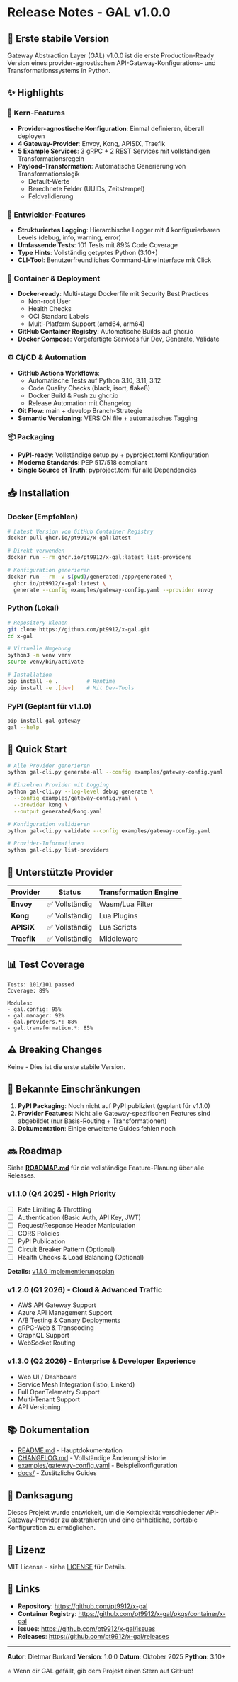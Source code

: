 # Release Notes - GAL v1.0.0

## 🎉 Erste stabile Version

Gateway Abstraction Layer (GAL) v1.0.0 ist die erste Production-Ready Version eines provider-agnostischen API-Gateway-Konfigurations- und Transformationssystems in Python.

## ✨ Highlights

### 🚀 Kern-Features

- **Provider-agnostische Konfiguration**: Einmal definieren, überall deployen
- **4 Gateway-Provider**: Envoy, Kong, APISIX, Traefik
- **5 Example Services**: 3 gRPC + 2 REST Services mit vollständigen Transformationsregeln
- **Payload-Transformation**: Automatische Generierung von Transformationslogik
  - Default-Werte
  - Berechnete Felder (UUIDs, Zeitstempel)
  - Feldvalidierung

### 🔧 Entwickler-Features

- **Strukturiertes Logging**: Hierarchische Logger mit 4 konfigurierbaren Levels (debug, info, warning, error)
- **Umfassende Tests**: 101 Tests mit 89% Code Coverage
- **Type Hints**: Vollständig getyptes Python (3.10+)
- **CLI-Tool**: Benutzerfreundliches Command-Line Interface mit Click

### 🐳 Container & Deployment

- **Docker-ready**: Multi-stage Dockerfile mit Security Best Practices
  - Non-root User
  - Health Checks
  - OCI Standard Labels
  - Multi-Platform Support (amd64, arm64)
- **GitHub Container Registry**: Automatische Builds auf ghcr.io
- **Docker Compose**: Vorgefertigte Services für Dev, Generate, Validate

### ⚙️ CI/CD & Automation

- **GitHub Actions Workflows**:
  - Automatische Tests auf Python 3.10, 3.11, 3.12
  - Code Quality Checks (black, isort, flake8)
  - Docker Build & Push zu ghcr.io
  - Release Automation mit Changelog
- **Git Flow**: main + develop Branch-Strategie
- **Semantic Versioning**: VERSION file + automatisches Tagging

### 📦 Packaging

- **PyPI-ready**: Vollständige setup.py + pyproject.toml Konfiguration
- **Moderne Standards**: PEP 517/518 compliant
- **Single Source of Truth**: pyproject.toml für alle Dependencies

## 📥 Installation

### Docker (Empfohlen)

```bash
# Latest Version von GitHub Container Registry
docker pull ghcr.io/pt9912/x-gal:latest

# Direkt verwenden
docker run --rm ghcr.io/pt9912/x-gal:latest list-providers

# Konfiguration generieren
docker run --rm -v $(pwd)/generated:/app/generated \
  ghcr.io/pt9912/x-gal:latest \
  generate --config examples/gateway-config.yaml --provider envoy
```

### Python (Lokal)

```bash
# Repository klonen
git clone https://github.com/pt9912/x-gal.git
cd x-gal

# Virtuelle Umgebung
python3 -m venv venv
source venv/bin/activate

# Installation
pip install -e .         # Runtime
pip install -e .[dev]    # Mit Dev-Tools
```

### PyPI (Geplant für v1.1.0)

```bash
pip install gal-gateway
gal --help
```

## 🎯 Quick Start

```bash
# Alle Provider generieren
python gal-cli.py generate-all --config examples/gateway-config.yaml

# Einzelnen Provider mit Logging
python gal-cli.py --log-level debug generate \
  --config examples/gateway-config.yaml \
  --provider kong \
  --output generated/kong.yaml

# Konfiguration validieren
python gal-cli.py validate --config examples/gateway-config.yaml

# Provider-Informationen
python gal-cli.py list-providers
```

## 🔧 Unterstützte Provider

| Provider | Status | Transformation Engine |
|----------|--------|----------------------|
| **Envoy** | ✅ Vollständig | Wasm/Lua Filter |
| **Kong** | ✅ Vollständig | Lua Plugins |
| **APISIX** | ✅ Vollständig | Lua Scripts |
| **Traefik** | ✅ Vollständig | Middleware |

## 📊 Test Coverage

```
Tests: 101/101 passed
Coverage: 89%

Modules:
- gal.config: 95%
- gal.manager: 92%
- gal.providers.*: 88%
- gal.transformation.*: 85%
```

## ⚠️ Breaking Changes

Keine - Dies ist die erste stabile Version.

## 🐛 Bekannte Einschränkungen

1. **PyPI Packaging**: Noch nicht auf PyPI publiziert (geplant für v1.1.0)
2. **Provider Features**: Nicht alle Gateway-spezifischen Features sind abgebildet (nur Basis-Routing + Transformationen)
3. **Dokumentation**: Einige erweiterte Guides fehlen noch

## 🔜 Roadmap

Siehe [**ROADMAP.md**](ROADMAP.md) für die vollständige Feature-Planung über alle Releases.

### v1.1.0 (Q4 2025) - High Priority
- [ ] Rate Limiting & Throttling
- [ ] Authentication (Basic Auth, API Key, JWT)
- [ ] Request/Response Header Manipulation
- [ ] CORS Policies
- [ ] PyPI Publication
- [ ] Circuit Breaker Pattern (Optional)
- [ ] Health Checks & Load Balancing (Optional)

**Details:** [v1.1.0 Implementierungsplan](docs/v1.1.0-PLAN.md)

### v1.2.0 (Q1 2026) - Cloud & Advanced Traffic
- AWS API Gateway Support
- Azure API Management Support
- A/B Testing & Canary Deployments
- gRPC-Web & Transcoding
- GraphQL Support
- WebSocket Routing

### v1.3.0 (Q2 2026) - Enterprise & Developer Experience
- Web UI / Dashboard
- Service Mesh Integration (Istio, Linkerd)
- Full OpenTelemetry Support
- Multi-Tenant Support
- API Versioning

## 📚 Dokumentation

- [README.md](README.md) - Hauptdokumentation
- [CHANGELOG.md](CHANGELOG.md) - Vollständige Änderungshistorie
- [examples/gateway-config.yaml](examples/gateway-config.yaml) - Beispielkonfiguration
- [docs/](docs/) - Zusätzliche Guides

## 🙏 Danksagung

Dieses Projekt wurde entwickelt, um die Komplexität verschiedener API-Gateway-Provider zu abstrahieren und eine einheitliche, portable Konfiguration zu ermöglichen.

## 📝 Lizenz

MIT License - siehe [LICENSE](LICENSE) für Details.

## 🔗 Links

- **Repository**: https://github.com/pt9912/x-gal
- **Container Registry**: https://github.com/pt9912/x-gal/pkgs/container/x-gal
- **Issues**: https://github.com/pt9912/x-gal/issues
- **Releases**: https://github.com/pt9912/x-gal/releases

---

**Autor**: Dietmar Burkard
**Version**: 1.0.0
**Datum**: Oktober 2025
**Python**: 3.10+

⭐ Wenn dir GAL gefällt, gib dem Projekt einen Stern auf GitHub!
